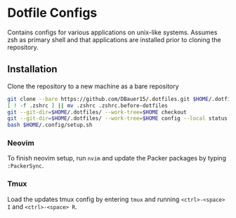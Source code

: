 # Dotfile Configs
Contains configs for various applications on unix-like systems. Assumes zsh as primary shell and that applications are installed prior to cloning the repository.

## Installation
Clone the repository to a new machine as a bare repository
```bash
git clone --bare https://github.com/DBauer15/.dotfiles.git $HOME/.dotfiles
[ ! -f .zshrc ] || mv .zshrc .zshrc.before-dotfiles
git --git-dir=$HOME/.dotfiles/ --work-tree=$HOME checkout
git --git-dir=$HOME/.dotfiles/ --work-tree=$HOME config --local status.showUntrackedFiles no
bash $HOME/.config/setup.sh
```
### Neovim
To finish neovim setup, run `nvim` and update the Packer packages by typing `:PackerSync`.

### Tmux
Load the updates tmux config by entering `tmux` and running `<ctrl>-<space> I` and `<ctrl>-<space> R`. 
